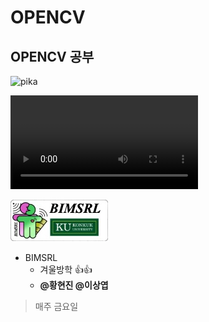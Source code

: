 # OPENCV
 ## OPENCV 공부
 ![pika](C:\Users\user\Documents\GitHub\OPENCV\project\pika.gif) 

<video src="C:\Users\user\OPENCV_2nd\output.avi"></video>

 ![BIMSRL](/img/KakaoTalk_20210105_171353153.jpg)

* BIMSRL  
    * 겨울방학 :+1::+1:
    * __@황현진 @이상엽__

> 매주 금요일

